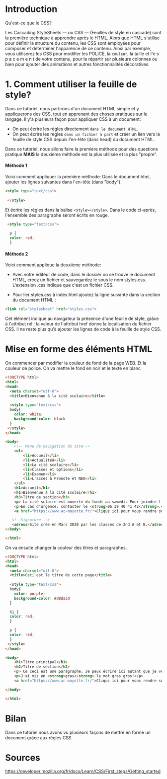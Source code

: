 # Introduction

Qu'est-ce que le CSS?

Les Cascading StyleSheets — ou CSS — (Feuilles de style en cascade) sont la première technique à apprendre après le HTML.
Alors que HTML s'utilise pour définir la structure du contenu, les CSS sont employées pour composer et déterminer l'apparence de ce contenu.
Ainsi par exemple, vous utiliserez les CSS pour modifier les POLICE, la `couleur`, la taille et l'e s p a c e m e n t de votre contenu,
pour le répartir sur plusieurs colonnes ou bien pour ajouter des animations et autres fonctionnalités décoratives.

# 1. Comment utiliser la feuille de style?
Dans ce tutoriel, nous partirons d'un document HTML simple et y appliquerons des CSS, tout en apprenant des choses pratiques sur le langage.
Il y'a plusieurs façon pour appliquer CSS à un document:
* On peut écrire les règles directement `dans le document HTML`.
* On peut écrire les règles `dans un fichier à part` et créer un lien vers la feuille de style CSS depuis l'en-tête (dans head) du document HTML.

Dans ce tutoriel, nous allons faire la première méthode pour des questions pratique **MAIS** la deuxième méthode est la plus utilisée et la plus "propre".

#### Méthode 1
Voici comment appliquer la première méthode:
Dans le document html, ajouter les lignes suivantes dans l'en-tête (dans "body").
```html
<style type="text/css">
 
 </style>
```

Et écrire les règles dans la balise `<style></style>`.
Dans le code ci-après, l'ensemble des paragraphe seront écrits en rouge.

```html
 <style type="text/css">
  
  p {
  color: red;
  }
```
#### Méthode 2
Voici comment applique la deuxième méthode:

* Avec votre éditeur de code, dans le dossier où se trouve le document HTML, créez un fichier et sauvegardez le sous le nom styles.css.
L'extension .css indique que c'est un fichier CSS.

* Pour lier styles.css à index.html ajoutez la ligne suivante dans la section <head> du document HTML :
```html
<link rel="stylesheet" href="styles.css">
```

Cet élément <link> indique au navigateur la présence d'une feuille de style, grâce à l'attribut rel ; la valeur de l'attribut href donne la localisation du fichier CSS.
Il ne reste plus qu'à ajouter les lignes de code à la feuille de style CSS.

# Mise en forme des éléments HTML

On commencer par modifier la couleur de fond de la page WEB. Et la couleur de police.
On va mettre le fond en noir et le texte en blanc 
```html runnable
<!DOCTYPE html>
<html>
<head>
  <meta charset="utf-8">
  <title>Bienvenue à la cité scolaire</title>
 
  <style type="text/css">
  body{
    color: white;
    background-color: black
  }
 </style>
</head>

<body>
    <!-- Menu de navigation du site-->
    <ul>
        <li>Accueil</li>
        <li>Actualitéd</li>
        <li>La cité scolaire</li>
        <li>Classes et options</li>
        <li>Examen</li>
        <li>L'accès à Pronote et NEO</li>
    </ul>
    <h1>Accueil</h1> 
    <h1>Bienvenue à la cité scolaire</h1> 
    <h3>Titre de section</h3>
    <p> La cité sclaire est ouverte du lundi au samedi. Pour joindre l'accueil, il faut composer le 0269 70 71 72</p>
    <p>En cas d'urgence, contacter le <strong>06 39 40 41 42</strong>.</p>
    <a href="https://www.ac-mayotte.fr/">Cliquz ici pour vous rendre sur le site de l'académie de Mayotte</a>.

   <!--Signature -->
   <adress>Site crée en Mars 2020 par les classes de 2nd A et B.</adress>
</body>

</html>
```

On va ensuite changer la couleur des titres et paragraphes.
```html runnable
<!DOCTYPE html>
<html>
<head>
  <meta charset="utf-8">
  <title>Ceci est le titre de cette page</title>
 
  <style type="text/css">
  body{
    color: purple;
    background-color: #d8da3d
  }

  h1 {
  color: red;
  }

  p {
  color: red;
  }
 </style>
</head>

<body>
    <h1>Titre principal</h1> 
    <h2>Titre de section</h2>
    <p> Ce ceci est une paragraphe. Je peux écrire ici autant que je veux.</p>
    <p>J'ai mis en <strong>gras</strong> le mot gras gros!</p>
    <a href="https://www.ac-mayotte.fr/">Cliquz ici pour vous rendre sur le site de l'académie de Mayotte</a>.

</body>

</html>
```


# Bilan
Dans ce tutoriel nous avons vu plusieurs façons de mettre en forme un document grâce aux règles CSS.

# Sources
<https://developer.mozilla.org/fr/docs/Learn/CSS/First_steps/Getting_started>
